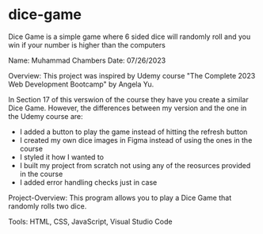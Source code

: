 # dice-game
Dice Game is a simple game where 6 sided dice will randomly roll and you win if your number is higher than the computers

Name: Muhammad Chambers
Date: 07/26/2023

Overview: This project was inspired by Udemy course "The Complete 2023 Web Development Bootcamp" by Angela Yu.
  
In Section 17 of this verswion of the course they have you create a similar Dice Game. However,
the differences between my version and the one in the Udemy course are:
  - I added a button to play the game instead of hitting the refresh button
  - I created my own dice images in Figma instead of using the ones in the course
  - I styled it how I wanted to
  - I built my project from scratch not using any of the reosurces provided in the course
  - I added error handling checks just in case


Project-Overview: This program allows you to play a Dice Game that randomly rolls two dice. 

Tools: HTML, CSS, JavaScript, Visual Studio Code

